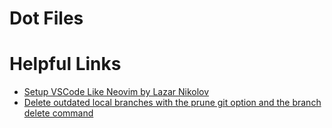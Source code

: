 # Dot Files

# Helpful Links
 - [Setup VSCode Like Neovim by Lazar Nikolov](https://www.youtube.com/watch?v=JRnwt7oT1ZE)
 - [Delete outdated local branches with the prune git option and the branch delete command](https://dillionmegida.com/p/delete-outdated-branches/)